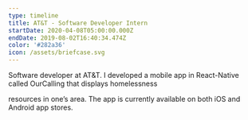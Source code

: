 ```yaml
---
type: timeline
title: AT&T - Software Developer Intern
startDate: 2020-04-08T05:00:00.000Z
endDate: 2019-08-02T16:40:34.474Z
color: '#282a36'
icon: /assets/briefcase.svg
---
```

Software developer at AT&T. I developed a mobile app in React-Native called OurCalling that displays homelessness

resources in one’s area. The app is currently available on both iOS and Android app stores.